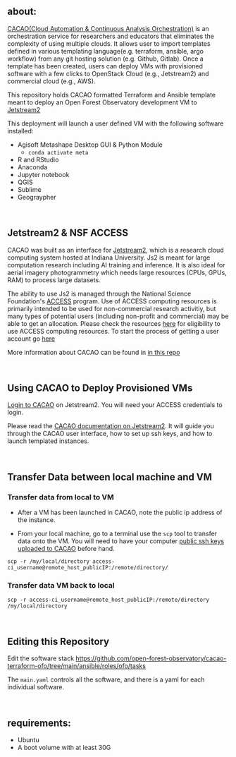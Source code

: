 ## about:
[CACAO(Cloud Automation & Continuous Analysis Orchestration)](https://cyverse.org/cacao) is an orchestration service for researchers and educators that eliminates the complexity of using multiple clouds. It allows user to import templates defined in various templating language(e.g. terraform, ansible, argo workflow) from any git hosting solution (e.g. Github, Gitlab). Once a template has been created, users can deploy VMs with provisioned software with a few clicks to OpenStack Cloud (e.g., Jetstream2) and commercial cloud (e.g., AWS). 

This repository holds CACAO formatted Terraform and Ansible template meant to deploy an Open Forest Observatory development VM to [Jetstream2](https://jetstream-cloud.org/)

This deployment will launch a user defined VM with the following software installed:

* Agisoft Metashape Desktop GUI & Python Module
  * `conda activate meta`
* R and RStudio
* Anaconda
* Jupyter notebook
* QGIS
* Sublime
* Geograypher

<br/>

## Jetstream2 & NSF ACCESS

CACAO was built as an interface for [Jetstream2](https://jetstream-cloud.org/), which is a research cloud computing system hosted at Indiana University. Js2 is meant for large computation research including AI training and inference. It is also ideal for aerial imagery photogrammetry which needs large resources (CPUs, GPUs, RAM) to process large datasets. 

The ability to use Js2 is managed through the National Science Foundation's [ACCESS](https://access-ci.org/) program. Use of ACCESS computing resources is primarily intended to be used for non-commercial research activitiy, but many types of potential users (including non-profit and commercial) may be able to get an allocation. Please check the resources [here](https://allocations.access-ci.org/allocations-policy#eligibility) for eligibility to use ACCESS computing resources. To start the process of getting a user account go [here](https://operations.access-ci.org/identity/new-user)

More information about CACAO can be found in [in this repo](https://gitlab.com/cyverse/cacao)

<br/>

## Using CACAO to Deploy Provisioned VMs

[Login to CACAO](https://cacao.jetstream-cloud.org/) on Jetstream2. You will need your ACCESS credentials to login. 

Please read the [CACAO documentation on Jetstream2](https://docs.jetstream-cloud.org/ui/cacao/overview/). It will guide you through the CACAO user interface, how to set up ssh keys, and how to launch templated instances. 

<br/>

## Transfer Data between local machine and VM

### Transfer data from local to VM

* After a VM has been launched in CACAO, note the public ip address of the instance.

* From your local machine, go to a terminal use the `scp` tool to transfer data onto the VM. You will need to have your computer [public ssh keys uploaded to CACAO](https://docs.jetstream-cloud.org/ui/cacao/credentials/) before hand. 

`scp -r /my/local/directory access-ci_username@remote_host_publicIP:/remote/directory/`

### Transfer data VM back to local

`scp -r access-ci_username@remote_host_publicIP:/remote/directory /my/local/directory`



<br/>

## Editing this Repository

Edit the software stack https://github.com/open-forest-observatory/cacao-terraform-ofo/tree/main/ansible/roles/ofo/tasks

The `main.yaml` controls all the software, and there is a yaml for each individual software. 

<br/>

## requirements:
- Ubuntu
- A boot volume with at least 30G 
